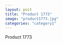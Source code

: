 ```yaml
---
layout: post
title: "Product 1773"
image: "product1773.jpg"
categories: "category1"
---
```

Product 1773
